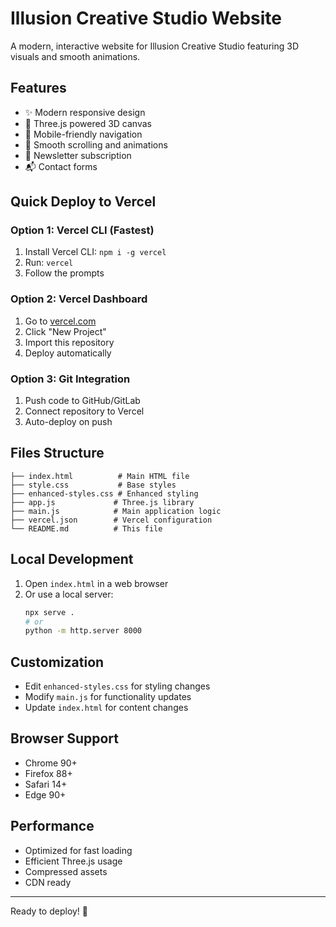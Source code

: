 # Illusion Creative Studio Website

A modern, interactive website for Illusion Creative Studio featuring 3D visuals and smooth animations.

## Features

- ✨ Modern responsive design
- 🎨 Three.js powered 3D canvas
- 📱 Mobile-friendly navigation
- 🎯 Smooth scrolling and animations
- 📧 Newsletter subscription
- 📬 Contact forms

## Quick Deploy to Vercel

### Option 1: Vercel CLI (Fastest)
1. Install Vercel CLI: `npm i -g vercel`
2. Run: `vercel`
3. Follow the prompts

### Option 2: Vercel Dashboard
1. Go to [vercel.com](https://vercel.com)
2. Click "New Project"
3. Import this repository
4. Deploy automatically

### Option 3: Git Integration
1. Push code to GitHub/GitLab
2. Connect repository to Vercel
3. Auto-deploy on push

## Files Structure

```
├── index.html          # Main HTML file
├── style.css           # Base styles
├── enhanced-styles.css # Enhanced styling
├── app.js             # Three.js library
├── main.js            # Main application logic
├── vercel.json        # Vercel configuration
└── README.md          # This file
```

## Local Development

1. Open `index.html` in a web browser
2. Or use a local server:
   ```bash
   npx serve .
   # or
   python -m http.server 8000
   ```

## Customization

- Edit `enhanced-styles.css` for styling changes
- Modify `main.js` for functionality updates
- Update `index.html` for content changes

## Browser Support

- Chrome 90+
- Firefox 88+
- Safari 14+
- Edge 90+

## Performance

- Optimized for fast loading
- Efficient Three.js usage
- Compressed assets
- CDN ready

---

Ready to deploy! 🚀